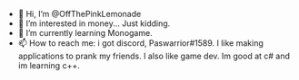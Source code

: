 - 👋 Hi, I’m @OffThePinkLemonade
- 👀 I’m interested in money... Just kidding.
- 🌱 I’m currently learning Monogame.
- 📫 How to reach me: i got discord, Paswarrior#1589.
I like making applications to prank my friends.
I also like game dev.
Im good at c# and im learning c++.

<!---
OffThePinkLemonade/OffThePinkLemonade is a ✨ special ✨ repository because its `README.md` (this file) appears on your GitHub profile.
You can click the Preview link to take a look at your changes.
--->
